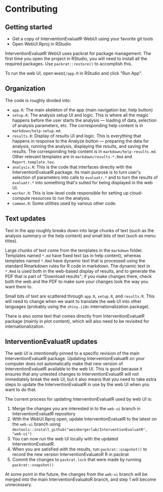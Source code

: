 # Contributing

## Getting started

* Get a copy of InterventionEvaluatR-WebUI using your favorite git tools
* Open WebUI.Rproj in RStudio

InterventionEvaluatR WebUI uses packrat for package management. The first time you open the project in RStudio, you will need to install all the required packages. Use `packrat::restore()` to accomplish this.

To run the web UI, open `WebUI/app.R` in RStudio and click "Run App".

## Organization

The code is roughly divided into:

* `app.R`: The main skeleton of the app (main navigation bar, help button)
* `setup.R`: The analysis setup UI and logic. This is where all the magic happens before the user starts the analysis — loading of data, selection of analysis parameters, etc. The corresponding help content is in `markdown/help-setup.md`.
* `results.R`: Display of results UI and logic. This is everything that happens in response to the Analyze button — preparing the data for analysis, running the analysis, displaying the results, and saving the results. The corresponding help content is in `markdown/help-results.md`. Other relevant templates are in `markdown/results-*.Rmd` and `Report.template.tex`.
* `analysis.R`: This is the code that interfaces directly with the InterventionEvaluatR package. Its main purpose is to turn user's selection of parameters into calls to `evaluatr.*` and to turn the results of `evaluatr.*` into something that's suited for being displayed in the web UI. 
* `worker.R`: This is low-level code responsible for setting up cloud-compute resources to run the analysis. 
* `common.R`: Some utilities used by various other code. 

## Text updates

Text in the app roughly breaks down into large chunks of text (such as the analysis summary or the help content) and small bits of text (such as menu titles).

Large chunks of text come from the templates in the `markdown` folder. Templates named `*.md` have fixed text (as in help content), whereas templates named `*.Rmd` have dynamic text that is processed using the standard Rmarkdown rules for R code in markdown. The dynamic text in `*.Rmd` is used both in the web-based display of results, and to generate the PDF that is part of "Download results"; if you make changes there, check both the web and the PDF to make sure your changes look the way you want them to.

Small bits of text are scattered through `app.R`, `setup.R`, and `results.R`. This will need to change when we want to translate the web UI into other languages (probably using the `shiny.i18n` internationalization package). 

There is also some text that comes directly from InterventionEvaluatR package (mainly in plot content), which will also need to be revisited for internationalization.

## InterventionEvaluatR updates

The web UI is *intentionally* pinned to a specific revision of the main InterventionEvaluatR package. Updating InterventionEvaluatR on your computer does *not* automatically make that new version of InterventionEvaluatR available to the web UI. This is good because it ensures that any untested changes to InterventionEvaluatR will not immediately break the web UI, but it also means that you need to take extra steps to update the InterventionEvaluatR in use by the web UI when you want to do that.

The current process for updating InterventionEvaluatR used by web UI is:

1. Merge the changes you are interested in to the `web-ui` branch in InterventionEvaluatR repository
2. With the WebUI.Rproj open, update InterventionEvaluatR to the latest on the `web-ui` branch using `devtools::install_github("weinbergerlab/InterventionEvaluatR", "web-ui")`
3. You can now run the web UI locally with the updated InterventionEvaluatR. 
4. When you are satisfied with the results, run `packrat::snapshot()` to record the new version InterventionEvaluatoR R in packrat
5. Commit the changes to `packrat.lock` that were made by running `packrat::snapshot()`

At some point in the future, the changes from the `web-ui` branch will be merged into the main InterventionEvaluatoR branch, and step 1 will become unnecessary.